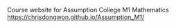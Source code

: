 Course website for Assumption College M1 Mathematics
<a href="url">https://chrisdongwon.github.io/Assumption_M1/</a>
